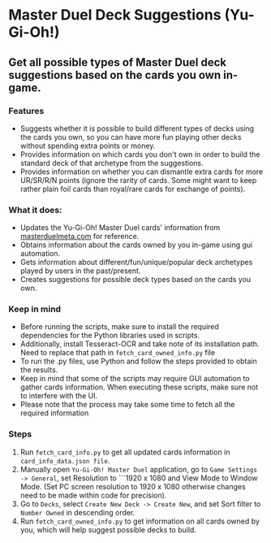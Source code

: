 # Master Duel Deck Suggestions (Yu-Gi-Oh!)

## Get all possible types of Master Duel deck suggestions based on the cards you own in-game.

### Features
- Suggests whether it is possible to build different types of decks using the cards you own, so you can have more fun playing other decks without spending extra points or money.
- Provides information on which cards you don't own in order to build the standard deck of that archetype from the suggestions.
- Provides information on whether you can dismantle extra cards for more UR/SR/R/N points (ignore the rarity of cards. Some might want to keep rather plain foil cards than royal/rare cards for exchange of points).

### What it does:
- Updates the Yu-Gi-Oh! Master Duel cards' information from [masterduelmeta.com] for reference.
- Obtains information about the cards owned by you in-game using gui automation.
- Gets information about different/fun/unique/popular deck archetypes played by users in the past/present.
- Creates suggestions for possible deck types based on the cards you own.


### Keep in mind
- Before running the scripts, make sure to install the required dependencies for the Python libraries used in scripts.
- Additionally, install Tesseract-OCR and take note of its installation path. Need to replace that path in ```fetch_card_owned_info.py``` file
- To run the .py files, use Python and follow the steps provided to obtain the results.
- Keep in mind that some of the scripts may require GUI automation to gather cards information. When executing these scripts, make sure not to interfere with the UI.
- Please note that the process may take some time to fetch all the required information

### Steps
1. Run ```fetch_card_info.py``` to get all updated cards information in ```card_info_data.json file```.
2. Manually open ```Yu-Gi-Oh! Master Duel``` application, go to ```Game Settings -> General```, set Resolution to ```1920 x 1080 and View Mode to Window Mode. (Set PC screen resolution to 1920 x 1080 otherwise changes need to be made within code for precision).
3. Go to ```Decks```, select ```Create New Deck -> Create New```, and set Sort filter to ```Number Owned``` in descending order.
4. Run ```fetch_card_owned_info.py``` to get information on all cards owned by you, which will help suggest possible decks to build.

[masterduelmeta.com]: <https://www.masterduelmeta.com/>